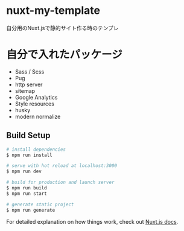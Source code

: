 # nuxt-my-template
自分用のNuxt.jsで静的サイト作る時のテンプレ

# 自分で入れたパッケージ
* Sass / Scss
* Pug
* http server
* sitemap
* Google Analytics
* Style resources
* husky
* modern normalize

## Build Setup

``` bash
# install dependencies
$ npm run install

# serve with hot reload at localhost:3000
$ npm run dev

# build for production and launch server
$ npm run build
$ npm run start

# generate static project
$ npm run generate
```

For detailed explanation on how things work, check out [Nuxt.js docs](https://nuxtjs.org).
